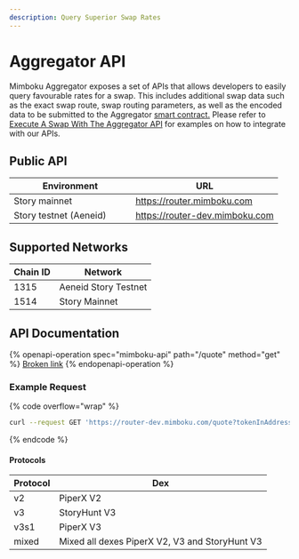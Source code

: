 ```yaml
---
description: Query Superior Swap Rates
---
```


# Aggregator API

Mimboku Aggregator exposes a set of APIs that allows developers to easily query favourable rates for a swap. This includes additional swap data such as the exact swap route, swap routing parameters, as well as the encoded data to be submitted to the Aggregator [smart contract.](contracts/) Please refer to [Execute A Swap With The Aggregator API](execute-a-swap-with-the-aggregator-api.md) for examples on how to integrate with our APIs.

## Public API

<table><thead><tr><th width="202.9296875">Environment</th><th>URL</th></tr></thead><tbody><tr><td>Story mainnet</td><td><a href="https://router.mimboku.com/">https://router.mimboku.com</a></td></tr><tr><td>Story testnet (Aeneid)</td><td><a href="https://router-dev.mimboku.com">https://router-dev.mimboku.com</a></td></tr></tbody></table>

## Supported Networks

| Chain ID | Network              |
| -------- | -------------------- |
| 1315     | Aeneid Story Testnet |
| 1514     | Story Mainnet        |

## API Documentation

{% openapi-operation spec="mimboku-api" path="/quote" method="get" %}
[Broken link](broken-reference)
{% endopenapi-operation %}

### Example Request

{% code overflow="wrap" %}

```sh
curl --request GET 'https://router-dev.mimboku.com/quote?tokenInAddress=0x1514000000000000000000000000000000000000&tokenInChainId=1315&tokenOutAddress=0xd1fa5456186758b84811b929b4d696178fb56ee3&tokenOutChainId=1315&amount=100000000000&type=exactIn&protocols=v2,v3,v3s1'
```

{% endcode %}

#### Protocols

| Protocol | Dex                                            |
| -------- | ---------------------------------------------- |
| v2       | PiperX V2                                      |
| v3       | StoryHunt V3                                   |
| v3s1     | PiperX V3                                      |
| mixed    | Mixed all dexes PiperX V2, V3 and StoryHunt V3 |
